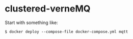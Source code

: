 # clustered-verneMQ

Start with something like:
```shell
$ docker deploy --compose-file docker-compose.yml mqtt
```